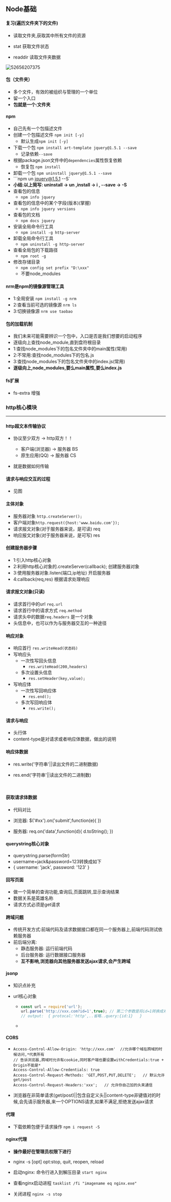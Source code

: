 ## Node基础

#### 复习(遍历文件夹下的文件)

* 读取文件夹,获取其中所有文件的资源


* stat 获取文件状态
* readdir 读取文件夹数据

![52656207375](assets/1526562073755.png)

#### 包（文件夹）

* 多个文件，有效的被组织与管理的一个单位
* 留一个入口
* __包就是一个:文件夹__

#### npm
* 自己先有一个包描述文件
* 创建一个包描述文件 `npm init [-y]`
    * 默认生成```npm init [-y]```
* 下载一个包 `npm install art-template jquery@1.5.1 --save`
    - 记录依赖`--save`
* 根据package.json文件中的`dependencies`属性恢复依赖
    - 恢复包 `npm install`
* 卸载一个包 `npm uninstall jquery@1.5.1 --save`
* ```npm un jquery@1.5.1 --S`
* __小结:以上简写:  uninstall -> un ,install -> i , --save -> -S__
* 查看包的信息
    - `npm info jquery`
* 查看包的信息中的某个字段(版本)(掌握)
    - `npm info jquery versions`
* 查看包的文档
    - `npm docs jquery`
* 安装全局命令行工具
    - `npm install -g http-server`
* 卸载全局命令行工具
    - `npm uninstall -g http-server`
* 查看全局包的下载路径
    - `npm root -g`
* 修改存储目录
    * ```npm config set prefix "D:\xxx"```
    * 不要node_modules

#### nrm是npm的镜像源管理工具
* 1:全局安装 `npm install -g nrm`
* 2:查看当前可选的镜像源 `nrm ls`
* 3:切换镜像源 `nrm use taobao`

#### 包的加载机制
* 我们未来可能需要辨识一个包中，入口是否是我们想要的启动程序
* 逐级向上查找node_module,直到盘符根目录
* 1:查找node_modules下的包名文件夹中的main属性(常用)
* 2:不常用:查找node_modules下的包名.js
* 3:查找node_modules下的包名文件夹中的index.js(常用)
* __逐级向上,node_modules,要么main属性,要么index.js__


#### fs扩展

* fs-extra 增强

### http核心模块
---
#### http超文本传输协议
* 协议至少双方 -> http双方！！
    * 客户端(浏览器)    -> 服务器  BS
    - 原生应用(QQ)  -> 服务器 CS

* 就是数据如何传输

#### 请求与响应交互的过程
* 见图

#### 主体对象
* 服务器对象 ```http.createServer();```
* 客户端对象```http.request({host:'www.baidu.com'});```
* 请求报文对象(对于服务器来说，是可读)  req
* 响应报文对象(对于服务器来说，是可写) res

#### 创建服务器步骤
* 1:引入http核心对象
* 2:利用http核心对象的.createServer(callback); 创建服务器对象
* 3:使用服务器对象.listen(端口,ip地址) 开启服务器
* 4:callback(req,res) 根据请求处理响应

#### 请求报文对象(只读)
* 请求首行中的url `req.url ` 
* 请求首行中的请求方式 `req.method`
* 请求头中的数据`req.headers`  是一个对象
* 头信息中，也可以作为与服务器交互的一种途径

#### 响应对象

* 响应首行 `res.writeHead(状态码)`
* 写响应头 
  * 一次性写回头信息
    * `res.writeHead(200,headers)`
  * 多次设置头信息
    * `res.setHeader(key,value);`
* 写响应体
  * 一次性写回响应体
    * `res.end();`
  * 多次写回响应体
    * `res.write();`

#### 请求与响应

* 头行体
* content-type是对请求或者响应体数据，做出的说明

#### 响应体数据

* res.write('字符串'||读出文件的二进制数据)

* res.end('字符串'||读出文件的二进制数)

  ​

#### 获取请求体数据

* 代码对比


* 浏览器:  $('#xx').on('submit',function(e){    })
* 服务器:  req.on('data',function(d){ d.toString(); })

#### querystring核心对象
* querystring.parse(formStr)
* username=jack&password=123转换成如下
* { username: 'jack', password: '123' }

#### 回写页面
* 做一个简单的查询功能,查询后,页面跳转,显示查询结果
* 数据关系是英雄名称
* 请求方式必须是get请求

#### 跨域问题

* 传统开发方式:前端代码及请求数据接口都在同一个服务器上,前端代码测试依赖服务器
* 前后端分离:
  * 静态服务器: 运行前端代码
  * 后台服务器: 运行数据接口服务器
  * __互不影响,浏览器向其他服务器发送ajax请求,会产生跨域__





#### jsonp

* 知识点补充

* url核心对象

  * ```js
    const url = require('url');
    url.parse('http://xxx.com?id=1',true); // 第二个参数是将id=1转换成对象
    // output:  { protocal:'http',..省略..query:{id:1}   }
    ```

  * ​

#### CORS

* ```
  Access-Control-Allow-Origin: 'http://xxx.com'  //允许哪个域在跨域的时候访问,*代表所有
  // 告诉浏览器,跨域时允许有cookie,同时客户端也要设置withCredentials:true + Origin不能是*
  Access-Control-Allow-Credentials: true  
  Access-Control-Request-Methods: 'GET,POST,PUT,DELETE';   // 默认允许get/post
  Access-Control-Request-Headers:'xxx';   // 允许你自己加的头来通信
  ```

* 浏览器在非简单请求(get/post)||包含自定义头||content-type非键值对的时候,会先请示服务器,来一个OPTIONS请求,如果不满足,拒绝发送ajax请求

#### 代理

* 下载依赖包便于请求操作 ```npm i request -S```

#### nginx代理

* __操作最好在管理员权限下进行__
* nginx -s [opt]  opt:stop, quit, reopen, reload


* 启动nginx: 命令行进入到解压目录 ```start nginx ```
* 查看nginx启动进程 ```tasklist /fi "imagename eq nginx.exe"```
* 关闭进程 ```nginx -s stop```

